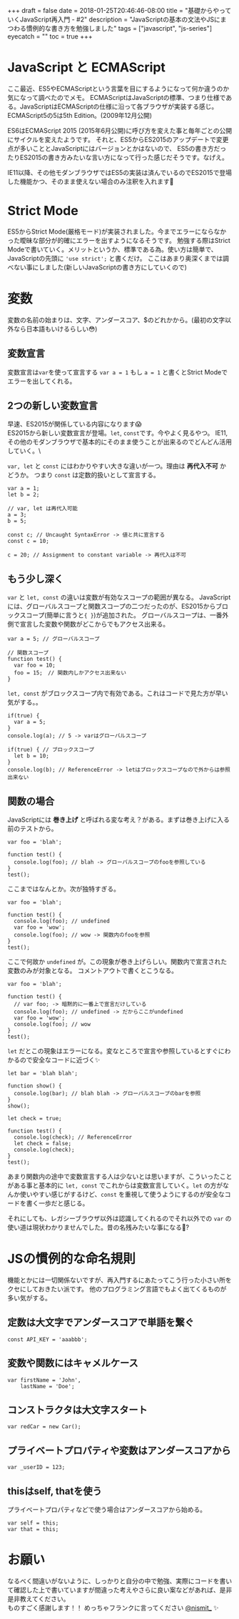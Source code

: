 +++
draft = false
date = 2018-01-25T20:46:46-08:00
title = "基礎からやっていくJavaScript再入門 - #2"
description = "JavaScriptの基本の文法やJSにまつわる慣例的な書き方を勉強しました"
tags = ["javascript", "js-series"]
eyecatch = ""
toc = true
+++

# JavaScript と ECMAScript
ここ最近、ES5やECMAScriptという言葉を目にするようになって何か違うのか気になって調べたのでメモ。
ECMAScriptはJavaScriptの標準、つまり仕様である。JavaScriptはECMAScriptの仕様に沿って各ブラウザが実装する感じ。
ECMAScript5の5は5th Edition。(2009年12月公開)


ES6はECMAScript 2015 (2015年6月公開)に呼び方を変えた事と毎年ごとの公開にサイクルを変えたようです。
それと、ES5からES2015のアップデートで変更点が多いこととJavaScriptにはバージョンとかはないので、
ES5の書き方だったりES2015の書き方みたいな言い方になって行った感じだそうです。なげえ。

IE11以降、その他モダンブラウザではES5の実装は済んでいるのでES2015で登場した機能かつ、そのまま使えない場合のみ注釈を入れます🙏

# Strict Mode
ES5からStrict Mode(厳格モード)が実装されました。今までエラーにならなかった曖昧な部分が的確にエラーを出すようになるそうです。
勉強する際はStrict Modeで書いていく。メリットというか、標準である為。使い方は簡単で、JavaScriptの先頭に `'use strict';` と書くだけ。
ここはあまり奥深くまでは調べない事にしました(新しいJavaScriptの書き方にしていくので)

# 変数
変数の名前の始まりは、文字、アンダースコア、$のどれかから。(最初の文字以外なら日本語もいけるらしい😳)

## 変数宣言
変数宣言は`var`を使って宣言する `var a = 1` もし `a = 1` と書くとStrict Modeでエラーを出してくれる。

## 2つの新しい変数宣言
早速、ES2015が関係している内容になります😱\
ES2015から新しい変数宣言が登場。`let`, `const`です。今やよく見るやつ。
IE11, その他のモダンブラウザで基本的にそのまま使うことが出来るのでどんどん活用していく。\

`var, let` と `const` にはわかりやすい大きな違いが一つ。理由は **再代入不可** かどうか。
つまり `const` は定数的扱いとして宣言する。

```
var a = 1;
let b = 2;

// var, let は再代入可能
a = 3;
b = 5;

const c; // Uncaught SyntaxError -> 値と共に宣言する
const c = 10;

c = 20; // Assignment to constant variable -> 再代入は不可
```

## もう少し深く
`var` と `let, const` の違いは変数が有効なスコープの範囲が異なる。
JavaScriptには、グローバルスコープと関数スコープの二つだったのが、ES2015からブロックスコープ(簡単に言うと`{ }`)が追加された。
グローバルスコープは、一番外側で宣言した変数や関数がどこからでもアクセス出来る。

```
var a = 5; // グローバルスコープ

// 関数スコープ
function test() {
  var foo = 10;
  foo = 15;　// 関数内しかアクセス出来ない
}
```

`let, const` がブロックスコープ内で有効である。これはコードで見た方が早い気がする。。

```
if(true) {
  var a = 5;
}
console.log(a); // 5 -> varはグローバルスコープ

if(true) { // ブロックスコープ
  let b = 10;
}
console.log(b); // ReferenceError -> letはブロックスコープなので外からは参照出来ない
```

## 関数の場合
JavaScriptには **巻き上げ** と呼ばれる変な考え？がある。まずは巻き上げに入る前のテストから。

```
var foo = 'blah';

function test() {
  console.log(foo); // blah -> グローバルスコープのfooを参照している
}
test();
```

ここまではなんとか。次が独特すぎる。

```
var foo = 'blah';

function test() {
  console.log(foo); // undefined
  var foo = 'wow';
  console.log(foo); // wow -> 関数内のfooを参照
}
test();
```

ここで何故か `undefined` が。この現象が巻き上げらしい。関数内で宣言された変数のみが対象となる。
コメントアウトで書くとこうなる。

```
var foo = 'blah';

function test() {
  // var foo; -> 暗黙的に一番上で宣言だけしている
  console.log(foo); // undefined -> だからここがundefined
  var foo = 'wow';
  console.log(foo); // wow
}
test();
```

`let` だとこの現象はエラーになる。変なところで宣言や参照しているとすぐにわかるので安全なコードに近づく✨

```
let bar = 'blah blah';

function show() {
  console.log(bar); // blah blah -> グローバルスコープのbarを参照
}
show();

let check = true;

function test() {
  console.log(check); // ReferenceError
  let check = false;
  console.log(check);
}
test();
```

あまり関数内の途中で変数宣言する人は少ないとは思いますが、こういったことがある事と基本的に `let, const` でこれからは変数宣言していく。`let` の方がなんか使いやすい感じがするけど、`const` を重視して使うようにするのが安全なコードを書く一歩だと感じる。

それにしても、レガシーブラウザ以外は認識してくれるのでそれ以外での `var` の使い道は現状わかりませんでした。昔の名残みたいな事になる🤔?

# JSの慣例的な命名規則
機能とかには一切関係ないですが、再入門するにあたってこう行った小さい所をクセにしておきたい派です。
他のプログラミング言語でもよく出てくるものが多い気がする。

## 定数は大文字でアンダースコアで単語を繋ぐ

```
const API_KEY = 'aaabbb';
```

## 変数や関数にはキャメルケース

```
var firstName = 'John',
    lastName = 'Doe';
```

## コンストラクタは大文字スタート

```
var redCar = new Car();
```

## プライベートプロパティや変数はアンダースコアから

```
var _userID = 123;
```

## thisはself, thatを使う
プライベートプロパティなどで使う場合はアンダースコアから始める。

```
var self = this;
var that = this;
```

# お願い
なるべく間違いがないように、しっかりと自分の中で勉強、実際にコードを書いて確認した上で書いていますが間違った考えやさらに良い案などがあれば、是非是非教えてください。\
ものすごく感謝します！！ めっちゃフランクに言ってください [@nismit_](https://twitter.com/nismit_) ✨
